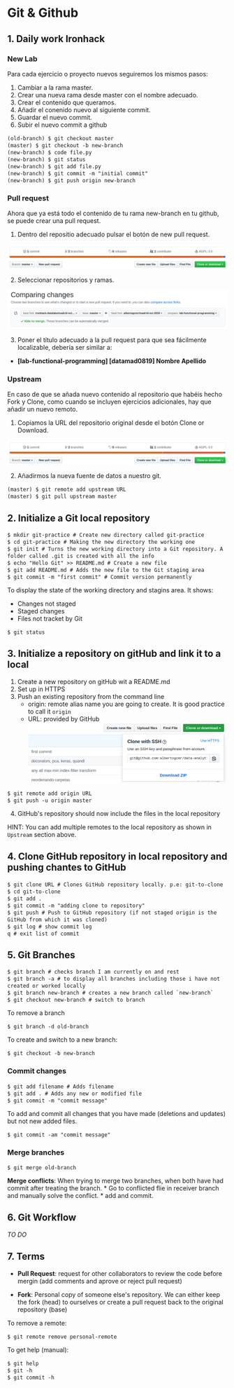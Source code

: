 # Git & Github

## 1. Daily work Ironhack

### New Lab

Para cada ejercicio o proyecto nuevos seguiremos los mismos pasos: 

1. Cambiar a la rama master. 
2. Crear una nueva rama desde master con el nombre adecuado. 
3. Crear el contenido que queramos. 
4. Añadir el conenido nuevo al siguiente commit. 
5. Guardar el nuevo commit. 
6. Subir el nuevo commit a github

```shell
(old-branch) $ git checkout master
(master) $ git checkout -b new-branch
(new-branch) $ code file.py
(new-branch) $ git status
(new-branch) $ git add file.py
(new-branch) $ git commit -m "initial commit"
(new-branch) $ git push origin new-branch
```

### Pull request

Ahora que ya está todo el contenido de tu rama new-branch en tu github, se puede crear una pull request. 

1. Dentro del repositio adecuado pulsar el botón de new pull request. 

![](./images/new-pull-request.png)

2. Seleccionar repositorios y ramas. 

![](./images/comparing.png)

3. Poner el título adecuado a la pull request para que sea fácilmente localizable, debería ser similar a: 

* **[lab-functional-programming] [datamad0819] Nombre Apellido**

### Upstream

En caso de que se añada nuevo contenido al repositorio que habéis hecho Fork y Clone, como cuando se incluyen ejercicios adicionales, hay que añadir un nuevo remoto. 

1. Copiamos la URL del repositorio original desde el botón Clone or Download. 

![](./images/new-pull-request.png)

2. Añadirmos la nueva fuente de datos a nuestro git. 

```shell
(master) $ git remote add upstream URL
(master) $ git pull upstream master
```

## 2. Initialize a Git local repository


```shell
$ mkdir git-practice # Create new directory called git-practice
$ cd git-practice # Making the new directory the working one
$ git init # Turns the new working directory into a Git repository. A folder called .git is created with all the info
$ echo "Hello Git" >> README.md # Create a new file
$ git add README.md # Adds the new file to the Git staging area
$ git commit -m "first commit" # Commit version permanently
```

To display the state of the working directory and stagins area. It shows: 
* Changes not staged
* Staged changes
* Files not tracket by Git

```
$ git status
```

## 3. Initialize a repository on gitHub and link it to a local

1. Create a new repository on gitHub wit a README.md
2. Set up in HTTPS
3. Push an existing repository from the command line
    * origin: remote alias name you are going to create. It is good practice to call it `origin`
    * URL: provided by GitHub
![](./images/url-github.png)
```shell
$ git remote add origin URL
$ git push -u origin master
```
4. GitHub's repository should now include the files in the local repository

HINT: You can add multiple remotes to the local repository as shown in `Upstream` section above. 

## 4. Clone GitHub repository in local repository and pushing chantes to GitHub

```shell
$ git clone URL # Clones GitHub repository locally. p.e: git-to-clone
$ cd git-to-clone
$ git add .
$ git commit -m "adding clone to repository"
$ git push # Push to GitHub repository (if not staged origin is the GitHub from which it was cloned)
$ git log # show commit log
q # exit list of commit
```

## 5. Git Branches

```shell
$ git branch # checks branch I am currently on and rest
$ git branch -a # to display all branches including those i have not created or worked locally
$ git branch new-branch # creates a new branch called `new-branch`
$ git checkout new-branch # switch to branch
```

To remove a branch

```shell
$ git branch -d old-branch
```

To create and switch to a new branch: 

```shell
$ git checkout -b new-branch
```

### Commit changes

```shell
$ git add filename # Adds filename
$ git add . # Adds any new or modified file
$ git commit -m "commit message"
```

To add and commit all changes that you have made (deletions and updates) but not new added files. 

```shell
$ git commit -am "commit message"
```

### Merge branches

```shell
$ git merge old-branch
```

**Merge conflicts**: When trying to merge two branches, when both have had commit after treating the branch. 
    * Go to conflicted flie in receiver branch and manually solve the conflict. 
    * add and commit. 

## 6. Git Workflow

_TO DO_


## 7. Terms

* **Pull Request**: request for other collaborators to review the code before mergin (add comments and aprove or reject pull request)

* **Fork**: Personal copy of someone else's repository. We can either keep the fork (head) to ourselves or create a pull request back to the original repository (base)

To remove a remote: 
```shell
$ git remote remove personal-remote
```

To get help (manual): 
```shell
$ git help
$ git -h
$ git commit -h
```